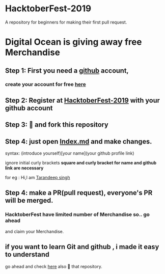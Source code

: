# HacktoberFest-2019
A repository for beginners for making their first pull request.

# Digital Ocean is giving away free Merchandise

## Step 1: First you need a [github](https://github.com) account,

### create your account for free [here](https://github.com/join?source=header-home)

## Step 2: Register at [HacktoberFest-2019](https://hacktoberfest.digitalocean.com/start) with your github account

## Step 3: :star2: and fork this repository

## Step 4: just open [Index.md](https://github.com/taran9873/HacktoberFest-2019/blob/master/Index.md) and make changes.

syntax: (introduce yourself)[your name](your github profile link)

ignore initial curly brackets
**square and curly bracket for name and github link are necessary**

for eg : Hi,I am [Tarandeep singh](https://github.com/taran9873)

## Step 4: make a PR(pull request), everyone's PR will be merged.

### HacktoberFest have limited number of Merchandise so.. go ahead
and claim your Merchandise.

## if you want to learn Git and github , i made it easy to understand
go ahead and check [here](https://github.com/taran9873/GitTutorials)
also :star2: that repository.


